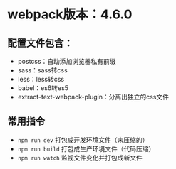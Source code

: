 # webpack版本：4.6.0

## 配置文件包含：
- postcss：自动添加浏览器私有前缀
- sass：sass转css
- less：less转css
- babel：es6转es5
- extract-text-webpack-plugin：分离出独立的css文件

## 常用指令
- `npm run dev` 打包成开发环境文件（未压缩的）
- `npm run build` 打包成生产环境文件（代码压缩）
- `npm run watch` 监视文件变化并打包成新文件
